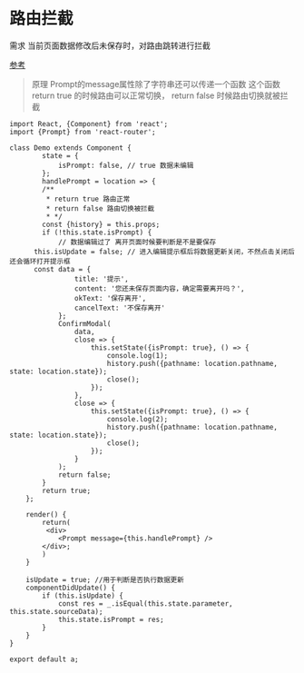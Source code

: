 # 路由拦截

需求 当前页面数据修改后未保存时，对路由跳转进行拦截

[参考](../../../%E5%89%AA%E8%97%8F/react/react-router%20%E8%B7%B3%E8%BD%AC%E5%89%8D%E7%A1%AE%E8%AE%A4Prompt%E4%BD%BF%E7%94%A8.md)

> 原理 Prompt的message属性除了字符串还可以传递一个函数 
> 这个函数 return true 的时候路由可以正常切换，
> return false 时候路由切换就被拦截

```JSX
import React, {Component} from 'react';
import {Prompt} from 'react-router';

class Demo extends Component {
    	state = {
			isPrompt: false, // true 数据未编辑
		};
    	handlePrompt = location => {
		/**
		 * return true 路由正常
		 * return false 路由切换被拦截
		 * */
		const {history} = this.props;
		if (!this.state.isPrompt) {
            // 数据编辑过了 离开页面时候要判断是不是要保存
      this.isUpdate = false; // 进入编辑提示框后将数据更新关闭，不然点击关闭后还会循环打开提示框
      const data = {
				title: '提示',
				content: '您还未保存页面内容，确定需要离开吗？',
				okText: '保存离开',
				cancelText: '不保存离开'
			};
			ConfirmModal(
				data,
				close => {
					this.setState({isPrompt: true}, () => {
						console.log(1);
						history.push({pathname: location.pathname, state: location.state});
						close();
					});
				},
				close => {
					this.setState({isPrompt: true}, () => {
						console.log(2);
						history.push({pathname: location.pathname, state: location.state});
						close();
					});
				}
			);
			return false;
		}
		return true;
	};
    
	render() {
		return(
         <div>
        	<Prompt message={this.handlePrompt} />
        </div>;
        ) 
	}

	isUpdate = true; //用于判断是否执行数据更新
	componentDidUpdate() {
		if (this.isUpdate) {
			const res = _.isEqual(this.state.parameter, this.state.sourceData);
			this.state.isPrompt = res;
		}
	}
}

export default a;
```